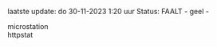 laatste update: 
do 30-11-2023  1:20   uur 
Status: FAALT - geel - 
<div class="service R">microstation</div><div class="service Y">httpstat</div>